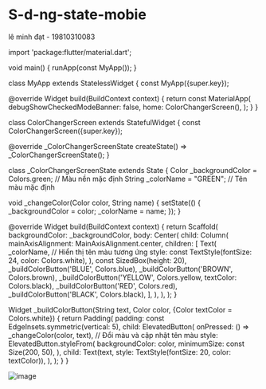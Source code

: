 # S-d-ng-state-mobie
lê minh đạt - 19810310083 

import 'package:flutter/material.dart';

void main() {
  runApp(const MyApp());
}

class MyApp extends StatelessWidget {
  const MyApp({super.key});

  @override
  Widget build(BuildContext context) {
    return const MaterialApp(
      debugShowCheckedModeBanner: false,
      home: ColorChangerScreen(),
    );
  }
}

class ColorChangerScreen extends StatefulWidget {
  const ColorChangerScreen({super.key});

  @override
  _ColorChangerScreenState createState() => _ColorChangerScreenState();
}

class _ColorChangerScreenState extends State<ColorChangerScreen> {
  Color _backgroundColor = Colors.green; // Màu nền mặc định
  String _colorName = "GREEN"; // Tên màu mặc định

  void _changeColor(Color color, String name) {
    setState(() {
      _backgroundColor = color;
      _colorName = name;
    });
  }

  @override
  Widget build(BuildContext context) {
    return Scaffold(
      backgroundColor: _backgroundColor,
      body: Center(
        child: Column(
          mainAxisAlignment: MainAxisAlignment.center,
          children: [
            Text(
              _colorName, // Hiển thị tên màu tương ứng
              style: const TextStyle(fontSize: 24, color: Colors.white),
            ),
            const SizedBox(height: 20),
            _buildColorButton('BLUE', Colors.blue),
            _buildColorButton('BROWN', Colors.brown),
            _buildColorButton('YELLOW', Colors.yellow, textColor: Colors.black),
            _buildColorButton('RED', Colors.red),
            _buildColorButton('BLACK', Colors.black),
          ],
        ),
      ),
    );
  }

  Widget _buildColorButton(String text, Color color, {Color textColor = Colors.white}) {
    return Padding(
      padding: const EdgeInsets.symmetric(vertical: 5),
      child: ElevatedButton(
        onPressed: () => _changeColor(color, text), // Đổi màu và cập nhật tên màu
        style: ElevatedButton.styleFrom(
          backgroundColor: color,
          minimumSize: const Size(200, 50),
        ),
        child: Text(text, style: TextStyle(fontSize: 20, color: textColor)),
      ),
    );
  }
}


![image](https://github.com/user-attachments/assets/6c0d5445-613d-49ec-89a2-7ef782794e9f)


